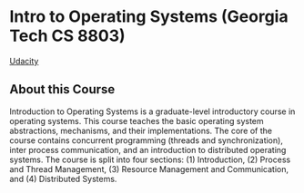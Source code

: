 # Intro to Operating Systems (Georgia Tech CS 8803)

[Udacity](https://www.udacity.com/course/introduction-to-operating-systems--ud923)


## About this Course

Introduction to Operating Systems is a graduate-level introductory course in operating systems. This course teaches the basic operating system abstractions, mechanisms, and their implementations. The core of the course contains concurrent programming (threads and synchronization), inter process communication, and an introduction to distributed operating systems. The course is split into four sections: (1) Introduction, (2) Process and Thread Management, (3) Resource Management and Communication, and (4) Distributed Systems.
